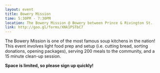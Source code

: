 ```yaml
---
layout: event
title: Bowery Mission
time: 5:30PM - 7:30PM
location: The Bowery Mission @ Bowery between Prince & Rivington St.
link: http://goo.gl/forms/XNk1PSTbC7
---
```

The Bowery Mission is one of the most famous soup kitchens in the nation! This event involves light food prep and setup (i.e. cutting bread, sorting donations, opening packages), serving 200 meals to the community, and a 15 minute clean-up session. 

**Space is limited, so please sign up quickly!**